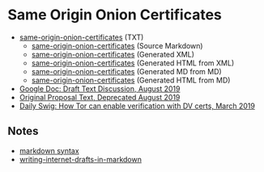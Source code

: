 # Same Origin Onion Certificates

* [same-origin-onion-certificates](text/draft-muffett-same-origin-onion-certificates.txt) (TXT)
  * [same-origin-onion-certificates](draft-muffett-same-origin-onion-certificates.md) (Source Markdown)
  * [same-origin-onion-certificates](text/draft-muffett-same-origin-onion-certificates.xml) (Generated XML)
  * [same-origin-onion-certificates](text/draft-muffett-same-origin-onion-certificates.html) (Generated HTML from XML)
  * [same-origin-onion-certificates](text/draft-muffett-same-origin-onion-certificates.basic.md) (Generated MD from MD)
  * [same-origin-onion-certificates](text/draft-muffett-same-origin-onion-certificates.basic.html) (Generated HTML from MD)
* [Google Doc: Draft Text Discussion, August 2019](https://docs.google.com/document/d/1xE5eaDMiOKphDxijK9tfIWHUB-h-fTG8tb3laofXLSc/edit?usp=sharing)
* [Original Proposal Text, Deprecated August 2019](readme-original.md)
* [Daily Swig: How Tor can enable verification with DV certs, March 2019](https://portswigger.net/daily-swig/how-tor-can-enable-verification-with-dv-certs)

## Notes

* [markdown syntax](https://mmark.miek.nl/post/syntax/)
* [writing-internet-drafts-in-markdown](https://github.com/danyork/writing-internet-drafts-in-markdown/tree/master/example-mmark)
